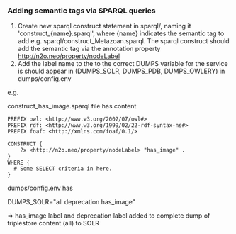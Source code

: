 ### Adding semantic tags via SPARQL queries


1. Create new sparql construct statement in sparql/, naming it 'construct_{name}.sparql', where {name} indicates the semantic tag to add e.g. sparql/construct_Metazoan.sparql.  The sparql construct should add the semantic tag via the annotation property http://n2o.neo/property/nodeLabel
2. Add the label name to the to the correct DUMPS variable for the service is should appear in (DUMPS_SOLR, DUMPS_PDB, DUMPS_OWLERY) in dumps/config.env

e.g. 

construct_has_image.sparql file has content

```sparql
PREFIX owl: <http://www.w3.org/2002/07/owl#>
PREFIX rdf: <http://www.w3.org/1999/02/22-rdf-syntax-ns#>
PREFIX foaf: <http://xmlns.com/foaf/0.1/>

CONSTRUCT {
	?x <http://n2o.neo/property/nodeLabel> "has_image" .
}
WHERE {
  # Some SELECT criteria in here.
}
```

dumps/config.env has

DUMPS_SOLR="all deprecation has_image"

=> has_image label and deprecation label added to complete dump of triplestore content (all) to SOLR
